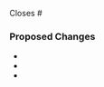 <!--

Thanks for filing a pull request!

Make sure you've read through [our contributing guide](https://github.com/bpmn-io/bpmn-js/blob/master/.github/CONTRIBUTING.md#creating-a-pull-request) before you continue.

-->


Closes #


### Proposed Changes

*
*
*
